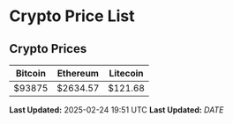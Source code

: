 # Crypto Price List

## Crypto Prices
| Bitcoin | Ethereum | Litecoin |
| ------- | -------- | -------- |
| $93875 | $2634.57 | $121.68 |
**Last Updated:** 2025-02-24 19:51 UTC
**Last Updated:** $DATE$
